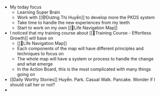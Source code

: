 - My today focus
    - Learning Super Brain
    - Work with [[@Dương Thị Huyền]] to develop more the PKDS system
    - Take time to handle the new experiences from my teeth
    - Start to work on my own [[🌱Life Navigation Map]]
- I noticed that my training course about [[🌱Training Course - Effortless Growth]] will base on
    - [[🌱Life Navigation Map]]
    - Each components of the map will have different principles and techniques to focus on
    - The whole map will have a system or process to handle the change and what emerge
    - In the Action Board, this is the most complicated with many things going on
- [[Daily Worthy Stories]] Huyền. Park. Casual Walk. Pancake. Wonder if I should call her or not?
- 
